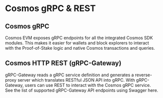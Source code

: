 # Cosmos gRPC & REST

## Cosmos gRPC

Cosmos EVM exposes gRPC endpoints for all the integrated Cosmos SDK modules. This makes it easier for wallets and block explorers to interact with the Proof-of-Stake logic and native Cosmos transactions and queries.

## Cosmos HTTP REST (gRPC-Gateway)

gRPC-Gateway reads a gRPC service definition and generates a reverse-proxy server which translates RESTful JSON API into gRPC. With gRPC-Gateway, users can use REST to interact with the Cosmos gRPC service. See the list of supported gRPC-Gateway API endpoints using Swagger here.